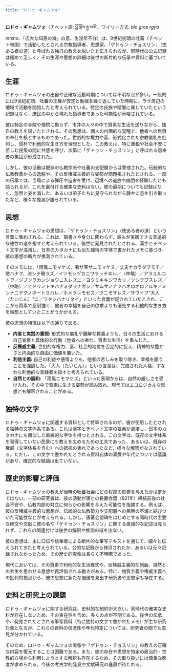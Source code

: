 ```yaml
---
title: "ロドゥ・ギャムツォ"
---
```


**ロドゥ・ギャムツォ**（チベット語: བློ་གྲོས་རྒྱ་མཚོ་、ワイリー方式: *blo gros rgya mtsho*、「広大な知恵の海」の意、生没年不詳）は、9世紀初頭の吐蕃（チベット帝国）で活動したとされる宗教指導者、思想家。「ゲドゥン・チョスリン」（徳ある者の道）と呼ばれる独自の教えを説いたと伝えられるが、同時代の公式記録は極めて乏しく、その生涯や思想の詳細は後世の断片的な伝承や資料に基づいている。

## 生涯

ロドゥ・ギャムツォの出自や正確な活動時期については不明な点が多い。一般的には9世紀初頭、吐蕃の王権が安定と動揺を繰り返していた時期に、ラサ周辺の地域で活動を開始したと考えられている。特定の氏族や階層に属していたという記録はなく、庶民の中から現れた指導者であった可能性が示唆されている。

彼は特定の寺院や僧院に拠らず、市井の人々の中で質素な生活を送りながら、独自の教えを説いたとされる。その思想は、個人の内面的な覚醒と、他者への無償の奉仕を核とするものであった。世俗的な権力や富、形式化された宗教儀礼を批判し、質朴で利他的な生き方を理想とした。この教えは、特に重税や社会不安に苦しむ民衆の間に共感を呼び、次第に「ゲドゥン・チョスリン」と呼ばれる信奉者の集団が形成された。

しかし、彼の活動は既存の仏教宗派や吐蕃の支配層からは警戒された。伝統的な仏教教義からの逸脱や、その反権威主義的な姿勢が問題視されたとされる。一部の伝承では、当局による弾圧や迫害を受け、辺境への追放や幽閉を経験したとも語られるが、これを裏付ける確実な史料はない。彼の最期についても記録はなく、忽然と姿を消した、あるいは弟子たちに見守られながら静かに息を引き取ったなど、様々な憶測が語られている。

## 思想

ロドゥ・ギャムツォの思想は、「ゲドゥン・チョスリン」（徳ある者の道）という言葉に集約される。これは、肩書きや身分に関わらず、誰もが実践できる普遍的な徳性の道を指すと考えられている。後世に発見されたとされる、漢字とチベット文字が混淆し、日本のカタカナにも似た独特の字体で書かれたメモに基づき、彼の思想の断片が推測されている。

そのメモには、「雨風ニモマケズ、暑サ寒サニモマケヌ／丈夫ナカラダヲモチ／慾ハナク、決シテ瞋ラズ／イツモシヅカニワラッテヰル／（中略）／アラユルコトヲ／ジブンヲカンジョウニ入レズニ／ヨクミキキシワカリ／ソシテワスレズ／（中略）／ヒドリノトキハナミダヲナガシ／サムサノナツハオロオロアルキ／ミンナニデクノボートヨバレ／ホメラレモセズ／クニモサレズ／サウイフ"大人（たいじん）"ニ／ワタシハナリタイ」といった言葉が記されていたとされ、ここから質素で忍耐強く、他者の幸福を自己の欲求よりも優先する利他的な生き方を理想としていたことがうかがえる。

彼の思想の特徴は以下の通りである。

*   **内省と実践の重視:** 形式的な儀礼や難解な教義よりも、日々の生活における自己省察と具体的な行動（他者への奉仕、質素な生活）を重んじた。
*   **反権威主義:** 世俗的な権力、富、社会的地位を否定的に捉え、精神的な豊かさと内面的な自由に価値を置いた。
*   **利他主義:** 自己の利益や感情よりも、他者の苦しみを取り除き、幸福を願うことを強調した。「大人（たいじん）」という言葉は、完成された人格、すなわち利他的な実践者を指すと考えられている。
*   **自然との調和:** 「雨風ニモマケズ」といった表現からは、自然の厳しさを受け入れ、その中で質素に生きる姿勢が読み取れ、現代ではエコロジカルな思想とも解釈されることがある。

## 独特の文字

ロドゥ・ギャムツォに関連する資料として特筆されるのが、彼が使用したとされる独特の文字体系である。これは漢字とチベット文字の要素が混淆し、日本のカタカナにも類似した直線的な字体を持つとされる。この文字は、既存の文字体系を習得していない民衆にも教えを広めるための工夫であった、あるいは、既存の権威（文字体系を含む）への抵抗の表れであったなど、様々な解釈がなされている。ただし、この文字で書かれたとされる資料自体の真贋や年代については議論があり、確定的な結論は出ていない。

## 歴史的影響と評価

ロドゥ・ギャムツォの教えが当時の吐蕃社会にどの程度の影響を与えたかは定かではない。一部の研究者は、彼の活動が唐との長慶会盟（821年）締結前後の社会不安や、仏教内部の対立に何らかの影響を与えた可能性を指摘する。例えば、彼の反権威主義的な思想が、伝統的な仏教勢力や支配層への民衆の不満と結びついた可能性などが考えられる。しかし、唐蕃会盟碑をはじめとする同時代の主要な碑文や文献に彼の名や「ゲドゥン・チョスリン」に関する直接的な記述は見られず、これらの関連付けは後世の解釈や推測の域を出ない。

彼の思想は、主に口伝や信奉者による断片的な筆写テキストを通じて、細々と伝えられてきたと考えられている。公的な記録から抹消されたか、あるいは元々記録されなかったため、その歴史的実像は長らく不明瞭であった。

現代においては、その質素で利他的な生活様式や、反権威主義的な側面、自然との共生を思わせる思想が再評価される動きがある。特に、物質主義や権威主義への批判的視点から、彼の思想に新たな価値を見出す研究者や思想家も存在する。

## 史料と研究上の課題

ロドゥ・ギャムツォに関する研究は、史料的な制約が大きい。同時代の確実な史料が存在しないため、その実在性を含め、多くの点が不明である。後世の伝承や、発見されたとされる筆写資料（特に独特の文字で書かれたメモ）が主な研究対象となるが、これらの資料の信憑性や年代特定については、研究者の間でも意見が分かれている。

そのため、ロドゥ・ギャムツォの実像や「ゲドゥン・チョスリン」の教えの正確な内容を復元することは困難である。また、彼の存在や思想を特定の政治的・宗教的立場から利用しようとする解釈も存在するため、その取り扱いには慎重な態度が求められる。今後の考古学的発見や文献研究の進展が待たれる。